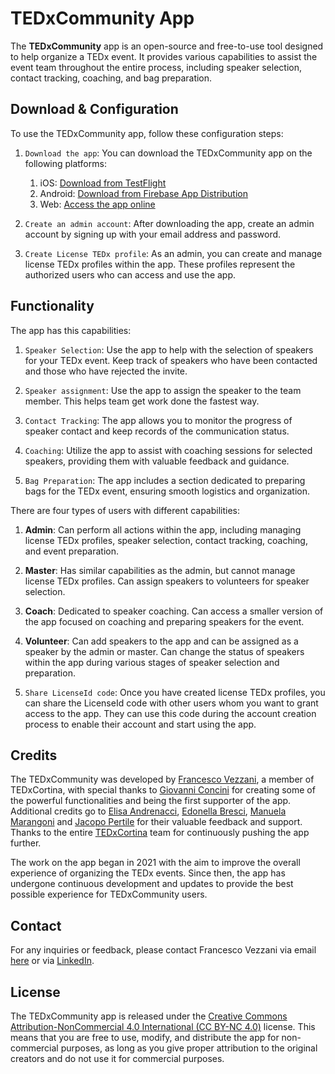# TEDxCommunity App

The **TEDxCommunity** app is an open-source and free-to-use tool designed to help organize a TEDx event. It provides various capabilities to assist the event team throughout the entire process, including speaker selection, contact tracking, coaching, and bag preparation.


## Download & Configuration

To use the TEDxCommunity app, follow these configuration steps:

1. `Download the app`: You can download the TEDxCommunity app on the following platforms:
   1. iOS: [Download from TestFlight]()
   2. Android: [Download from Firebase App Distribution]()
   3. Web: [Access the app online](https://www.tedxcommunity-app.com/)

2. `Create an admin account`: After downloading the app, create an admin account by signing up with your email address and password.

3. `Create License TEDx profile`: As an admin, you can create and manage license TEDx profiles within the app. These profiles represent the authorized users who can access and use the app.
## Functionality

The app has this capabilities:

1. `Speaker Selection`: Use the app to help with the selection of speakers for your TEDx event. Keep track of speakers who have been contacted and those who have rejected the invite.

2. `Speaker assignment`: Use the app to assign the speaker to the team member. This helps team get work done the fastest way.

3. `Contact Tracking`: The app allows you to monitor the progress of speaker contact and keep records of the communication status.

4. `Coaching`: Utilize the app to assist with coaching sessions for selected speakers, providing them with valuable feedback and guidance.

5. `Bag Preparation`: The app includes a section dedicated to preparing bags for the TEDx event, ensuring smooth logistics and organization.

There are four types of users with different capabilities:
1. **Admin**: Can perform all actions within the app, including managing license TEDx profiles, speaker selection, contact tracking, coaching, and event preparation.
2. **Master**: Has similar capabilities as the admin, but cannot manage license TEDx profiles. Can assign speakers to volunteers for speaker selection.
3. **Coach**: Dedicated to speaker coaching. Can access a smaller version of the app focused on coaching and preparing speakers for the event.
4. **Volunteer**: Can add speakers to the app and can be assigned as a speaker by the admin or master. Can change the status of speakers within the app during various stages of speaker selection and preparation.

3. `Share LicenseId code`: Once you have created license TEDx profiles, you can share the LicenseId code with other users whom you want to grant access to the app. They can use this code during the account creation process to enable their account and start using the app.

## Credits

The TEDxCommunity was developed by [Francesco Vezzani](https://it.linkedin.com/in/francesco-vezzani-24425019a), a member of TEDxCortina, with special thanks to [Giovanni Concini](https://www.linkedin.com/in/giovanniconcini/) for creating some of the powerful functionalities and being the first supporter of the app. Additional credits go to [Elisa Andrenacci](https://www.linkedin.com/in/elisa-andrenacci-35bb67190/), [Edonella Bresci](https://www.linkedin.com/in/edonella-bresci-ba1a9527/), [Manuela Marangoni](https://www.linkedin.com/in/manuela-marangoni-726a4714/) and [Jacopo Pertile](https://www.linkedin.com/in/jacopopertile/) for their valuable feedback and support. Thanks to the entire [TEDxCortina](https://www.linkedin.com/company/tedxcortina/) team for continuously pushing the app further.

The work on the app began in 2021 with the aim to improve the overall experience of organizing the TEDx events. Since then, the app has undergone continuous development and updates to provide the best possible experience for TEDxCommunity users.


## Contact

For any inquiries or feedback, please contact Francesco Vezzani via email [here](mailto:francesco.vezz01@gmail.com) or via [LinkedIn](https://it.linkedin.com/in/francesco-vezzani-24425019a).

## License

The TEDxCommunity app is released under the [Creative Commons Attribution-NonCommercial 4.0 International (CC BY-NC 4.0)](https://creativecommons.org/licenses/by-nc/4.0/) license. This means that you are free to use, modify, and distribute the app for non-commercial purposes, as long as you give proper attribution to the original creators and do not use it for commercial purposes.
